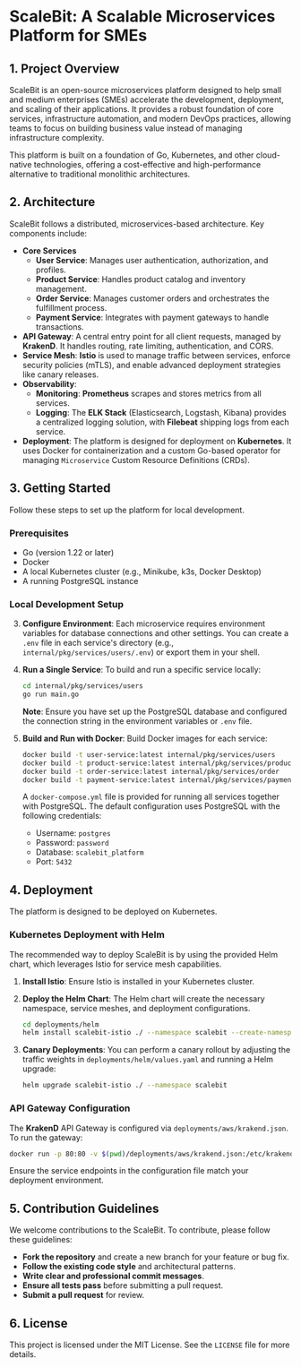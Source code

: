 # ScaleBit: A Scalable Microservices Platform for SMEs

## 1. Project Overview

ScaleBit is an open-source microservices platform designed to help small and medium enterprises (SMEs) accelerate the development, deployment, and scaling of their applications. It provides a robust foundation of core services, infrastructure automation, and modern DevOps practices, allowing teams to focus on building business value instead of managing infrastructure complexity.

This platform is built on a foundation of Go, Kubernetes, and other cloud-native technologies, offering a cost-effective and high-performance alternative to traditional monolithic architectures.

## 2. Architecture

ScaleBit follows a distributed, microservices-based architecture. Key components include:

- **Core Services**
  - **User Service**: Manages user authentication, authorization, and profiles.
  - **Product Service**: Handles product catalog and inventory management.
  - **Order Service**: Manages customer orders and orchestrates the fulfillment process.
  - **Payment Service**: Integrates with payment gateways to handle transactions.
- **API Gateway**: A central entry point for all client requests, managed by **KrakenD**. It handles routing, rate limiting, authentication, and CORS.
- **Service Mesh**: **Istio** is used to manage traffic between services, enforce security policies (mTLS), and enable advanced deployment strategies like canary releases.
- **Observability**:
  - **Monitoring**: **Prometheus** scrapes and stores metrics from all services.
  - **Logging**: The **ELK Stack** (Elasticsearch, Logstash, Kibana) provides a centralized logging solution, with **Filebeat** shipping logs from each service.
- **Deployment**: The platform is designed for deployment on **Kubernetes**. It uses Docker for containerization and a custom Go-based operator for managing `Microservice` Custom Resource Definitions (CRDs).

## 3. Getting Started

Follow these steps to set up the platform for local development.

### Prerequisites

- Go (version 1.22 or later)
- Docker
- A local Kubernetes cluster (e.g., Minikube, k3s, Docker Desktop)
- A running PostgreSQL instance

### Local Development Setup

3. **Configure Environment**:
   Each microservice requires environment variables for database connections and other settings. You can create a `.env` file in each service's directory (e.g., `internal/pkg/services/users/.env`) or export them in your shell.

4. **Run a Single Service**:
   To build and run a specific service locally:
   ```sh
   cd internal/pkg/services/users
   go run main.go
   ```
   
   **Note**: Ensure you have set up the PostgreSQL database and configured the connection string in the environment variables or `.env` file.

5. **Build and Run with Docker**:
   Build Docker images for each service:
   ```sh
   docker build -t user-service:latest internal/pkg/services/users
   docker build -t product-service:latest internal/pkg/services/product
   docker build -t order-service:latest internal/pkg/services/order
   docker build -t payment-service:latest internal/pkg/services/payment
   ```
   A `docker-compose.yml` file is provided for running all services together with PostgreSQL. The default configuration uses PostgreSQL with the following credentials:
   - Username: `postgres`
   - Password: `password`
   - Database: `scalebit_platform`
   - Port: `5432`

## 4. Deployment

The platform is designed to be deployed on Kubernetes.

### Kubernetes Deployment with Helm

The recommended way to deploy ScaleBit is by using the provided Helm chart, which leverages Istio for service mesh capabilities.

1. **Install Istio**:
   Ensure Istio is installed in your Kubernetes cluster.

2. **Deploy the Helm Chart**:
   The Helm chart will create the necessary namespace, service meshes, and deployment configurations.
   ```sh
   cd deployments/helm
   helm install scalebit-istio ./ --namespace scalebit --create-namespace
   ```

3. **Canary Deployments**:
   You can perform a canary rollout by adjusting the traffic weights in `deployments/helm/values.yaml` and running a Helm upgrade:
   ```sh
   helm upgrade scalebit-istio ./ --namespace scalebit
   ```

### API Gateway Configuration

The **KrakenD** API Gateway is configured via `deployments/aws/krakend.json`. To run the gateway:
```sh
docker run -p 80:80 -v $(pwd)/deployments/aws/krakend.json:/etc/krakend/krakend.json devopsfaith/krakend
```
Ensure the service endpoints in the configuration file match your deployment environment.

## 5. Contribution Guidelines

We welcome contributions to the ScaleBit. To contribute, please follow these guidelines:

- **Fork the repository** and create a new branch for your feature or bug fix.
- **Follow the existing code style** and architectural patterns.
- **Write clear and professional commit messages**.
- **Ensure all tests pass** before submitting a pull request.
- **Submit a pull request** for review.

## 6. License

This project is licensed under the MIT License. See the `LICENSE` file for more details.
